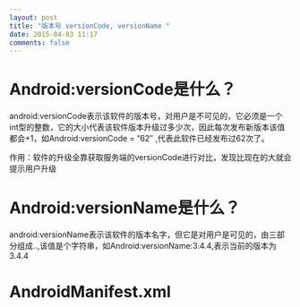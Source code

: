 ```yaml
---
layout: post
title: "版本号 versionCode, versionName "
date: 2015-04-03 11:17
comments: false
---
```


Android:versionCode是什么？
============

android:versionCode表示该软件的版本号，对用户是不可见的，它必须是一个int型的整数，它的大小代表该软件版本升级过多少次，因此每次发布新版本该值都会+1，如Android:versionCode = ”62″ ,代表此软件已经发布过62次了。
 
作用：软件的升级全靠获取服务端的versionCode进行对比，发现比现在的大就会提示用户升级
 
Android:versionName是什么？
============

android:versionName表示该软件的版本名字，但它是对用户是可见的，由三部分组成<major>.<minor>.<point>,该值是个字符串，如Android:versionName:3.4.4,表示当前的版本为3.4.4

AndroidManifest.xml
============

 <manifest xmlns:android="http://schemas.android.com/apk/res/android"
    package="*.*.*" android:versionCode="2" android:versionName="1.1.0">
 </manifest>
